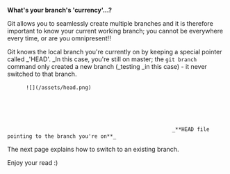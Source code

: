 **What's your branch's 'currency'...?**

Git allows you to seamlessly create multiple branches and it is therefore important to know your current working branch; you cannot be everywhere every time, or are you omnipresent!!

Git knows the local branch you're currently on by keeping a special pointer called \_'HEAD'. \_In this case, you're still on master; the `git branch` command only created a new branch \(\_testing \_in this case\) - it never switched to that branch.



          ![](/assets/head.png)

     



                                                         _**HEAD file pointing to the branch you're on**_

 



The next page explains how to switch to an existing branch.

Enjoy your read :\)

